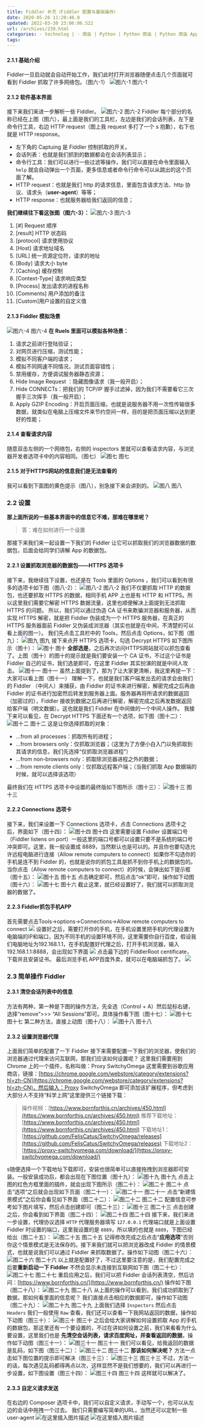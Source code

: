 ```yaml
---
title: Fiddler 补充（Fiddler 配置与基础操作）
date: 2020-05-26 11:20:46.0
updated: 2022-03-30 23:06:06.522
url: /archives/239.html
categories: - technolog | - 爬虫 | Python | Python 爬虫 | Python 爬虫 App
tags: 
---
```




#### 2.1.1 基础介绍

Fiddler一旦启动就会自动开始工作，我们此时打开浏览器随便点击几个页面就可看到 Fiddler 抓取了许多网络包。（图六-1） ![图六-1](https://images-aiyc-1301641396.cos.ap-guangzhou.myqcloud.com/20200520105207 "图六-1") 图六-1

#### 2.1.2 软件基本界面

接下来我们来进一步解析一些 Fiddler。 ![图六-2](https://images-aiyc-1301641396.cos.ap-guangzhou.myqcloud.com/20200520105212 "图六-2") 图六-2 Fiddler 每个部分的名称已经在上图（图六），最上面是我们的工具栏，左边是我们的会话列表，左下是命令行工具，右边 HTTP request（图上我 request 多打了一个 s 抱歉），右下也就是 HTTP response。

*   左下角的 Captuing 是 Fiddler 控制抓取的开关。
*   会话列表：也就是我们抓到的数据都会在会话列表显示；
*   命令行工具：我们可以进行一些过滤等操作，我们可以直接在命令里面输入 `help` 就会自动弹出一个页面，更多信息或者命令行命令可以从跳出的这个页面了解。
*   HTTP request：也就是我们 http 的请求信息，里面包含请求方法、http 协议、请求头（**user-agent**）等等；
*   HTTP response：也就服务器给我们返回的信息；

**我们继续往下看这张图（图六-3）：** ![图六-3](https://images-aiyc-1301641396.cos.ap-guangzhou.myqcloud.com/20200520105216 "图六-3") 图六-3

1.  \[#\] Request 顺序
2.  \[result\] HTTP 状态码
3.  \[protocol\] 请求使用协议
4.  \[Host\] 请求地址域名
5.  \[URL\] 统一资源定位符，请求的地址
6.  \[Body\] 请求大小 byte
7.  \[Caching\] 缓存控制
8.  \[Context-Type\] 请求响应类型
9.  \[Process\] 发出请求的进程名称
10.  \[Comments\] 用户添加的备注
11.  \[Custom\]用户设置的自定义值

#### 2.1.3 Fiddler 模拟场景

![图六-4](https://images-aiyc-1301641396.cos.ap-guangzhou.myqcloud.com/20200520105219 "图六-4") 图六-4 **在 Ruels 里面可以模拟各种场景：**

1.  请求之前进行登陆验证；
2.  对网页进行压缩，测试性能；
3.  模拟不同客户端的请求；
4.  模拟不同网速不同情况，测试页面容错性；
5.  禁用缓存，方便调试服务器静态资源；
6.  Hide Image Request ：隐藏图像请求（我一般开启）；
7.  Hide CONNECTs：把我们的 TCP/IP 握手过滤掉，因为我们不需要看它三次握手三次挥手（我一般开启）；
8.  Apply GZIP Encoding：开启页面压缩，也就是说服务器不用一次性传输很多数据，就类似在电脑上压缩文件来节约空间一样，目的是把页面压缩以达到更好的性能；

#### 2.1.4 查看请求内容

随意双击左侧的一个网络包，右侧的 inspectors 里就可以查看请求内容，与浏览器开发者选项卡中的内容相同。（图七） ![图七](https://images-aiyc-1301641396.cos.ap-guangzhou.myqcloud.com/20200520105223 "图七") 图七

#### 2.1.5 对于HTTPS网站的信息我们是无法查看的

我可以看到下面图的黄色提示（图八），别急接下来会讲到的。 ![图八](https://images-aiyc-1301641396.cos.ap-guangzhou.myqcloud.com/20200520105225 "图八") 图八

### 2.2 设置

**那上面所说的一些基本界面中的信息它不难，那难在哪里呢？**

> 答：难在如何进行一个设置

那接下来我们来一起设置一下我们的 Fiddler 让它可以抓取我们的浏览器数据的数据包，后面会给同学们讲解 App 的数据包。

#### 2.2.1 设置抓取浏览器的数据包——HTTPS 选项卡

接下来，我继续往下设置，也还是在 Tools 里面的 Options ，我们可以看到有很多的选项卡如下图（图八-2）： ![图八-2](https://images-aiyc-1301641396.cos.ap-guangzhou.myqcloud.com/20200520105228 "图八-2") 图八-2 我们不仅要抓取 HTTP 的数据包，也还要抓取 HTTPS 的数据，相同手机 APP 上也是有 HTTP 和 HTTPS。所以这里我们需要它解密 HTTPS 数据流量，这里也顺便解决上面提到无法抓取 HTTPS 的问题。 所以，我们可以通过伪造 CA 证书来欺骗浏览器和服务器，从而实现 HTTPS 解密，就是把 Fiddler 伪装成为一个 HTTPS 服务器，在真正的 HTTPS 服务器面前 Fiddler 又伪装成浏览器（其实也就是在中间，不清楚的可以看上面的图一）。 我们先点击工具栏中的 Tools，然后点击 Options，如下图（图九）： ![图九](https://images-aiyc-1301641396.cos.ap-guangzhou.myqcloud.com/20200520105231 "图九") 图九 接下来点开 HTTPS 选项卡，勾选 Decrypt HTTPS 如下图所示（图十）： ![图十](https://images-aiyc-1301641396.cos.ap-guangzhou.myqcloud.com/20200520105234 "图十") 图十 **全部选是**，之后再次访问HTTPS网站就可以抓包查看了。上图（图十）的图十的提示就是我们要安装一个 CA 证书，不过这个证书是 Fiddler 自己的证书，我们选是即可，在这里 Fiddler 其实扮演的就是中间人攻击。 ![图十一](https://images-aiyc-1301641396.cos.ap-guangzhou.myqcloud.com/20200520105236 "图十一") 图十一 虽然上面提到了，那为了让大家更清晰，我这里再提一下：大家可以看上图（图十一） 理解一下，也就是我们客户端发出去的请求会由我们的 Fiddler （中间人）来捕获，由 Fiddler 的证书来进行解密，解密完成之后再由 Fiddler 的证书进行加密然后转发到服务器上面。服务器再将所请求的数据返回（加密过的），Fiddler 接收到数据之后再进行解密，解密完成之后再发数据返回给客户端（明文数据）。这也就是我们 Fiddler 在中间做的一个中间人操作。 我接下来可以看见，在 Decrypt HTTPS 下面还有一个选项，如下图（图十二）： ![图十二](https://images-aiyc-1301641396.cos.ap-guangzhou.myqcloud.com/20200520105241 "图十二") 图十二 这是让你选择抓取的对象：

*   ...from all processes：抓取所有的进程；
*   ...from browsers only：仅抓取浏览器；（这里为了方便小白入门以免抓取到其请求的信息，我们先选择“仅抓取浏览器进程”）
*   ...from non-browsers noly：抓取除浏览器进程之外的数据；
*   ...from remote clients only：仅抓取远程客户端；（当我们抓取 App 数据端的时候，就可以选择该选项）

最终我们在 HTTPS 选项卡中设置的最终版如下图所示（图十三）： ![图十三](https://images-aiyc-1301641396.cos.ap-guangzhou.myqcloud.com/20200520105247 "图十三") 图十三

#### 2.2.2 Connections 选项卡

接下来，我们来设置一下 Connections 选项卡，点击 Connections 选项卡之后，界面如下（图十四）： ![图十四](https://images-aiyc-1301641396.cos.ap-guangzhou.myqcloud.com/20200520105250 "图十四") 图十四 这里需要设置 Fiddler 设置端口号（Fiddler listens on port）一般这里的端口号都可以设置只要不是系统的端口号冲突即可。这里，我一般设置成 8889，当然默认也是可以的。并且你也要勾选允许远程电脑进行连接（Allow remote computers to connect）如果你不勾选你的手机是连不到 Fiddler 的，也就是说你的抓包工具是抓不到你手机上的数据包的。 当你点击（Allow remote computers to connect）的时候，会弹出如下提示框（图十五）： ![图十五](https://images-aiyc-1301641396.cos.ap-guangzhou.myqcloud.com/20200520105253 "图十五") 图十五 点击确定即可，然后点击“ok”即可，操作如下动图（图十六）： ![图十七](https://images-aiyc-1301641396.cos.ap-guangzhou.myqcloud.com/20200520105255 "图十七") 图十六 截止这里，就已经设置好了，我们就可以抓取浏览器的数据了。

#### 2.2.3 Fiddler抓包手机APP

首先需要点击Tools->options->Connections->Allow remote computers to connect ![](https://images-aiyc-1301641396.cos.ap-guangzhou.myqcloud.com/20200520134414.png) 设置好之后，需要打开你的手机，在手机设置里把手机的代理设置为电脑端的IP和端口，因为不同手机的设置环境不同，这里需要你自行百度，假设我们电脑地址为192.168.1.1，在手机配置好代理之后，打开手机浏览器，输入192.168.1.1:8888，会出现如下界面 ![](https://images-aiyc-1301641396.cos.ap-guangzhou.myqcloud.com/20200520134451.png) 点击最下边的 FiddlerRoot centificate，下载并且安装证书。 最后浏览手机 APP百度外卖，就可以在电脑端抓包了。 ![](https://images-aiyc-1301641396.cos.ap-guangzhou.myqcloud.com/20200520134517.png)

### 2.3 简单操作 Fiddler

#### 2.3.1 清空会话列表中的信息

方法有两种，第一种是下图的操作方法，先全选（Control + A）然后鼠标右键，选择“remove”>>> “All Sessions”即可。具体操作看下图（图十七）： ![图十七](https://images-aiyc-1301641396.cos.ap-guangzhou.myqcloud.com/20200520105330 "图十七") 图十七 第二种方法，直接上动图（图十八）： ![图十八](https://images-aiyc-1301641396.cos.ap-guangzhou.myqcloud.com/20200520105334 "图十八") 图十八

#### 2.3.2 设置浏览器代理

上面我们简单的配置了一下 Fiddler 接下来需要配置一下我们的浏览器，使我们的浏览器通过代理来访问互联网，那我们应该如何设置呢？ 这里我们需要用到 Chrome 上的一个插件，名称叫做：Proxy SwitchyOmega 这里需要到谷歌应用商店，链接：[https://chrome.google.com/webstore/category/extensions?hl=zh-CN](https://chrome.google.com/webstore/category/extensions?hl=zh-CN)，然后输入：Proxy SwitchyOmega 即可添加该扩展程序，但考虑到大部分人不支持“科学上网”这里提供三个链接下载：

> 操作视频：[https://www.bornforthis.cn/archives/450.html](https://www.bornforthis.cn/archives/450.html) 推荐下载地址：[https://www.bornforthis.cn/archives/450.html](https://www.bornforthis.cn/archives/450.html) 下载地址1：[https://github.com/FelisCatus/SwitchyOmega/releases](https://github.com/FelisCatus/SwitchyOmega/releases) 下载地址2：[https://proxy-switchyomega.com/download/](https://proxy-switchyomega.com/download/)

s随便选择一个下载地址下载即可，安装也很简单可以直接拖拽到浏览器即可安装。一般安装成功后，都会出现在下图位置（图十九）： ![图十九](# "图十九") 图十九 点击上图的红色方框里面的插件，就会出现下图所示（图二十）： ![图二十](https://images-aiyc-1301641396.cos.ap-guangzhou.myqcloud.com/20200520105339 "图二十") 图二十 点击”选项“之后就会出现如下页面（图二十一）： ![图二十一](https://images-aiyc-1301641396.cos.ap-guangzhou.myqcloud.com/20200520105354 "图二十一") 图二十一 点击“新建情景模式”之后你会看见如下界面（图二十二）： ![图二十二](https://images-aiyc-1301641396.cos.ap-guangzhou.myqcloud.com/20200520105356 "图二十二") 图二十二 配置信息可参考如下图片填写，然后点击创建即可（图二十三）： ![图十三](https://images-aiyc-1301641396.cos.ap-guangzhou.myqcloud.com/20200520105359 "图十三") 图二十三 点击创建之后，你会看到如下界面（图二十四）： ![图二十四](https://images-aiyc-1301641396.cos.ap-guangzhou.myqcloud.com/20200520105402 "图二十四") 图二十四 接下来，我们来进一步设置，代理协议选择 `HTTP` 代理服务器填写 `127.0.0.1` 代理端口就是上面设置 Fiddler 时设置的端口，这里我设置的是 `8889`，所以填的也就是 `8889`，下图已经给出（图二十五）： ![图二十五](https://images-aiyc-1301641396.cos.ap-guangzhou.myqcloud.com/20200520105406 "图二十五") 图二十五 记得修改完成之后点击“**应用选项**”否则你这个情景模式是无法保存的。接下来我们就可以把浏览器改成 Fiddler 的情景模式，也就是说我们可以通过 Fiddler 来抓取数据了。操作如下动图（图二十六）： ![图二十六](https://images-aiyc-1301641396.cos.ap-guangzhou.myqcloud.com/20200520105409 "图二十六") 图二十六 以上就是配置好了，不过这里要注意的是，我们配置完成之后要**重新启动一下 Fiddler** 不然会显示未连接到互联网如下图（图二十七）： ![图二十七](https://images-aiyc-1301641396.cos.ap-guangzhou.myqcloud.com/20200520105411 "图二十七") 图二十七 重启应用之后，我们可以把 Fiddler 会话列表清空，然后访问：[https://www.bornforthis.cn/](https://www.bornforthis.cn/) 操作如下图（图二十八）： ![图二十九](https://images-aiyc-1301641396.cos.ap-guangzhou.myqcloud.com/20200520105414 "图二十九") 图二十八 从上面的操作可以看到，我们成功抓取到了数据，那如何看里面的信息呢？ 我们直接点击相应的数据即可，操作如下动图（图二十九）： ![图二十九](https://images-aiyc-1301641396.cos.ap-guangzhou.myqcloud.com/20200520105419 "图二十九") 图二十九 上面我们选择 `Inspectors` 然后点击 `Headers` 我们一般使用 `Raw` 查看，我们还可以查看一下我网站返回的数据，操作如下动图（图三十）： ![图三十](https://images-aiyc-1301641396.cos.ap-guangzhou.myqcloud.com/20200520105421 "图三十") 图三十 之后会给大家讲解如何设置抓取 App 的手机的数据包，那这里还有一个要设置的，不过在讲如何设置之前，我们来看看为什么要设置，这里我们也是 **先清空会话列表，请求百度网址，并查看返回的数据**，操作如下动图（图三十一）： ![图三十一](https://images-aiyc-1301641396.cos.ap-guangzhou.myqcloud.com/20200520105424 "图三十一") 图三十一 我们可以看见，给我返回的数据是乱码，如下图（图三十二）： ![图三十二](https://images-aiyc-1301641396.cos.ap-guangzhou.myqcloud.com/20200520105429 "图三十二") 图三十二 **那该如何解决呢？** 方法一点击如下图位置的提示即可解决（图三十三）： ![图三十三](https://images-aiyc-1301641396.cos.ap-guangzhou.myqcloud.com/20200520105432 "图三十三") 图三十三 不过，方法一的话，每次遇见乱码都得再点以次，这样显然不是我们想要的，我们可以再进行一步设置，如下图设置（图三十四）： ![图三十四](https://images-aiyc-1301641396.cos.ap-guangzhou.myqcloud.com/20200520105435 "图三十四") 图三十四 这样就可以解决了。

#### 2.3.3 自定义请求发送

在右边的 Composer 选项卡中，我们可以自定义请求，手动写一个，也可以从左边的会话中拖拽一个过去。 我们只需要编写简单的URL，当然还可以定制一些 user-agent ![在这里插入图片描述](https://images-aiyc-1301641396.cos.ap-guangzhou.myqcloud.com/20200520105439 "在这里插入图片描述") ![在这里插入图片描述](https://images-aiyc-1301641396.cos.ap-guangzhou.myqcloud.com/20200520105444 "在这里插入图片描述")